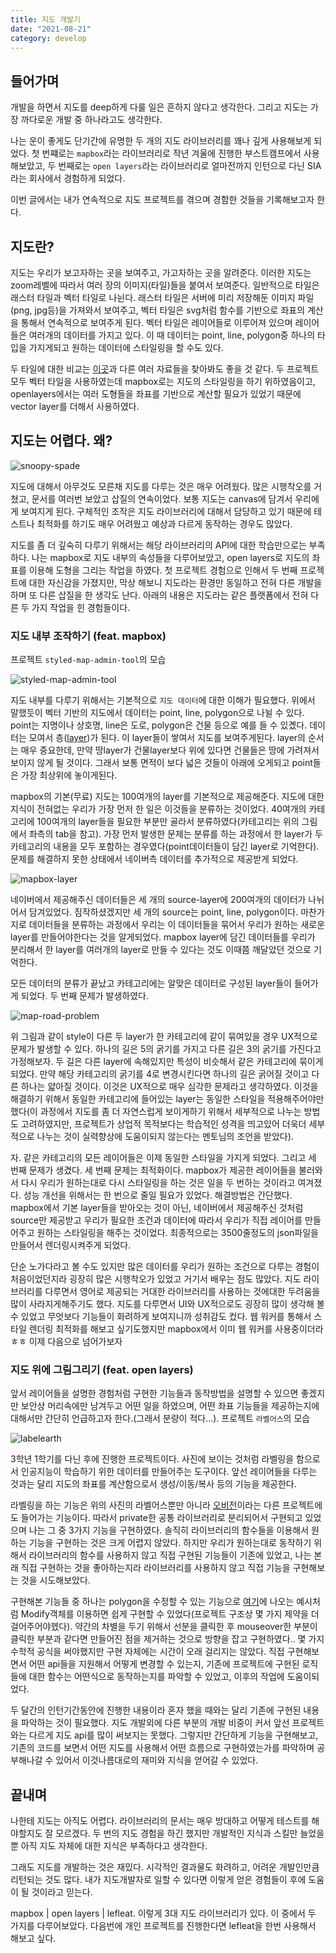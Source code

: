 ```yaml
---
title: 지도 개발기
date: "2021-08-21"
category: develop
---
```


## 들어가며

개발을 하면서 지도를 deep하게 다룰 일은 흔하지 않다고 생각한다. 그리고 지도는 가장 까다로운 개발 중 하나라고도 생각한다.

나는 운이 좋게도 단기간에 유명한 두 개의 지도 라이브러리를 꽤나 깊게 사용해보게 되었다. 첫 번쨰로는 `mapbox`라는 라이브러리로 작년 겨울에 진행한 부스트캠프에서 사용해보았고, 두 번째로는 `open layers`라는 라이브러리로 얼마전까지 인턴으로 다닌 SIA라는 회사에서 경험하게 되었다.

이번 글에서는 내가 연속적으로 지도 프로젝트를 겪으며 경함한 것들을 기록해보고자 한다.

## 지도란?

지도는 우리가 보고자하는 곳을 보여주고, 가고자하는 곳을 알려준다. 이러한 지도는 zoom레벨에 따라서 여러 장의 이미지(타일)들을 붙여서 보여준다. 일반적으로 타일은 래스터 타일과 벡터 타일로 나뉜다. 래스터 타일은 서버에 미리 저장해둔 이미지 파일(png, jpg등)을 가져와서 보여주고, 벡터 타일은 svg처럼 함수를 기반으로 좌표의 계산을 통해서 연속적으로 보여주게 된다. 벡터 타일은 레이어들로 이루어져 있으며 레이어들은 여러개의 데이터를 가지고 있다. 이 때 데이터는 point, line, polygon중 하나의 타입을 가지게되고 원하는 데이터에 스타일링을 할 수도 있다.

두 타일에 대한 비교는 [이곳](https://doc.arcgis.com/ko/arcgis-online/reference/tile-layers.htm)과 다른 여러 자료들을 찾아봐도 좋을 것 같다. 두 프로젝트 모두 벡터 타일을 사용하였는데 mapbox로는 지도의 스타일링을 하기 위하였음이고, openlayers에서는 여러 도형들을 좌표를 기반으로 계산할 필요가 있었기 때문에 vector layer를 더해서 사용하였다.

## 지도는 어렵다. 왜?

![snoopy-spade](https://raw.githubusercontent.com/qkrdmstlr3/devlog/main/posts/contents/develop/images/snoopy-spade.jpeg)

지도에 대해서 아무것도 모른채 지도를 다루는 것은 매우 어려웠다. 많은 시행착오를 거쳤고, 문서를 여러번 보았고 삽질의 연속이었다. 보통 지도는 canvas에 담겨서 우리에게 보여지게 된다. 구체적인 조작은 지도 라이브러리에 대해서 담당하고 있기 때문에 테스트나 최적화를 하기도 매우 어려웠고 예상과 다르게 동작하는 경우도 많았다.

지도를 좀 더 깊숙히 다루기 위해서는 해당 라이브러리의 API에 대한 학습만으로는 부족하다. 나는 mapbox로 지도 내부의 속성들을 다루어보았고, open layers로 지도의 좌표를 이용해 도형을 그리는 작업을 하였다. 첫 프로젝트 경험으로 인해서 두 번째 프로젝트에 대한 자신감을 가졌지만, 막상 해보니 지도라는 환경만 동일하고 전혀 다른 개발을 하며 또 다른 삽질을 한 생각도 난다. 아래의 내용은 지도라는 같은 플랫폼에서 전혀 다른 두 가지 작업을 힌 경험들이다.

### 지도 내부 조작하기 (feat. mapbox)

프로젝트 `styled-map-admin-tool`의 모습

![styled-map-admin-tool](https://raw.githubusercontent.com/qkrdmstlr3/devlog/main/posts/contents/develop/images/styled-map-admin-tool.png)

지도 내부를 다루기 위해서는 기본적으로 `지도 데이터`에 대한 이해가 필요했다. 위에서 말했듯이 벡터 기반의 지도에서 데이터는 point, line, polygon으로 나뉠 수 있다. point는 지명이나 상호명, line은 도로, polygon은 건물 등으로 예를 들 수 있곘다. 데이터는 모여서 층([layer](https://docs.mapbox.com/help/glossary/layer/))가 된다. 이 layer들이 쌓여서 지도를 보여주게된다. layer의 순서는 매우 중요한데, 만약 땅layer가 건물layer보다 위에 있다면 건물들은 땅에 가려져서 보이지 않게 될 것이다. 그래서 보통 면적이 보다 넓은 것들이 아래에 오게되고 point들은 가장 최상위에 놓이게된다.

mapbox의 기본(무료) 지도는 100여개의 layer를 기본적으로 제공해준다. 지도에 대한 지식이 전혀없는 우리가 가장 먼저 한 일은 이것들을 분류하는 것이었다. 40여개의 카테고리에 100여개의 layer들을 필요한 부분만 골라서 분류하였다(카테고리는 위의 그림에서 좌측의 tab을 참고). 가장 먼저 발생한 문제는 분류를 하는 과정에서 한 layer가 두 카테고리의 내용을 모두 포함하는 경우였다(point데이터들이 담긴 layer로 기억한다). 문제를 해결하지 못한 상태에서 네이버측 데이터를 추가적으로 제공받게 되었다.

![mapbox-layer](https://raw.githubusercontent.com/qkrdmstlr3/devlog/main/posts/contents/develop/images/mapbox-layer.png)

네이버에서 제공해주신 데이터들은 세 개의 source-layer에 200여개의 데이터가 나뉘어서 담겨있었다. 짐작하셨겠지만 세 개의 source는 point, line, polygon이다. 마찬가지로 데이터들을 분류하는 과정에서 우리는 이 데이터들을 묶어서 우리가 원하는 새로운 layer를 만들어야한다는 것을 알게되었다. mapbox layer에 담긴 데이터들를 우리가 분리해서 한 layer를 여러개의 layer로 만들 수 있다는 것도 이때쯤 깨달았던 것으로 기억한다.

모든 데이터의 분류가 끝났고 카테고리에는 알맞은 데이터로 구성된 layer들이 들어가게 되었다. 두 번째 문제가 발생하였다.

![map-road-problem](https://raw.githubusercontent.com/qkrdmstlr3/devlog/main/posts/contents/develop/images/map-road-problem.png)

위 그림과 같이 style이 다른 두 layer가 한 카테고리에 같이 묶여있을 경우 UX적으로 문제가 발생할 수 있다. 하나의 길은 5의 굵기를 가지고 다른 길은 3의 굵기를 가진다고 가정해보자. 두 길은 다른 layer에 속해있지만 특성이 비슷해서 같은 카테고리에 묶이게 되었다. 만약 해당 카테고리의 굵기를 4로 변경시킨다면 하나의 길은 굵어질 것이고 다른 하나는 얇아질 것이다. 이것은 UX적으로 매우 심각한 문제라고 생각하였다. 이것을 해결하기 위해서 동일한 카테고리에 들어있는 layer는 동일한 스타일을 적용해주어야만 했다(이 과정에서 지도를 좀 더 자연스럽게 보이게하기 위해서 세부적으로 나누는 방법도 고려하였지만, 프로젝트가 상업적 목적보다는 학습적인 성격을 띄고있어 더욱더 세부적으로 나누는 것이 실력향상에 도움이되지 않는다는 멘토님의 조언을 받았다).

자. 같은 카테고리의 모든 레이어들은 이제 동일한 스타일을 가지게 되었다. 그리고 세 번째 문제가 생겼다. 세 번째 문제는 최적화이다. mapbox가 제공한 레이어들을 불러와서 다시 우리가 원하는대로 다시 스타일링을 하는 것은 일을 두 번하는 것이라고 여겨졌다. 성능 개선을 위해서는 한 번으로 줄일 필요가 있었다. 해결방법은 간단했다. mapbox에서 기본 layer들을 받아오는 것이 아닌, 네이버에서 제공해주신 것처럼 source만 제공받고 우리가 필요한 조건과 데이터에 따라서 우리가 직접 레이어를 만들어주고 원하는 스타일링을 해주는 것이었다. 최종적으로는 3500줄정도의 json파일을 만들어서 렌더링시켜주게 되었다.

단순 노가다라고 볼 수도 있지만 많은 데이터를 우리가 원하는 조건으로 다루는 경험이 처음이었던지라 굉장히 많은 시행착오가 있었고 거기서 배우는 점도 많았다. 지도 라이브러리를 다루면서 영어로 제공되는 거대한 라이브러리를 사용하는 것에대한 두려움을 많이 사라지게해주기도 했다. 지도를 다루면서 UI와 UX적으로도 굉장히 많이 생각해 볼 수 있었고 무엇보다 기능들이 화려하게 보여지니까 성취감도 컸다. 웹 워커를 통해서 스타일 렌더링 최적화를 해보고 싶기도했지만 mapbox에서 이미 웹 워커를 사용중이더라ㅎㅎ 이제 다음으로 넘어가보자

### 지도 위에 그림그리기 (feat. open layers)

앞서 레이어들을 설명한 경험처럼 구현한 기능들과 동작방법을 설명할 수 있으면 좋겠지만 보안상 머리속에만 남겨두고 어떤 일을 하였으며, 어떤 좌표 기능들을 제공하는지에 대해서만 간단히 언급하고자 한다.(그래서 분량이 적다...). 프로젝트 `라벨어스`의 모습

![labelearth](https://raw.githubusercontent.com/qkrdmstlr3/devlog/main/posts/contents/develop/images/labelearth.png)

3학년 1학기를 다닌 후에 진행한 프로젝트이다. 사진에 보이는 것처럼 라벨링을 함으로서 인공지능이 학습하기 위한 데이터를 만들어주는 도구이다. 앞선 레이어들을 다루는 것과는 달리 지도의 좌표를 계산함으로서 생성/이동/복사 등의 기능을 제공한다.

라벨링을 하는 기능은 위의 사진의 라벨어스뿐만 아니라 [오비전](https://recruit.si-analytics.ai/603e1889-9af8-4b4e-8610-4161e6193afb)이라는 다른 프로젝트에도 들어가는 기능이다. 따라서 private한 공통 라이브러리로 분리되어서 구현되고 있었으며 나는 그 중 3가지 기능을 구현하였다. 솔직히 라이브러리의 함수들을 이용해서 원하는 기능을 구현하는 것은 크게 어렵지 않았다. 하지만 우리가 원하는대로 동작하기 위해서 라이브러리의 함수를 사용하지 않고 직접 구현된 기능들이 기존에 있었고, 나는 본래 직접 구현하는 것을 좋아하는지라 라이브러리를 사용하지 않고 직접 기능을 구현해보는 것을 시도해보았다.

구현해본 기능들 중 하나는 polygon을 수정할 수 있는 기능으로 [여기](https://openlayers.org/en/latest/examples/draw-and-modify-features.html)에 나오는 예시처럼 Modify객체를 이용하면 쉽게 구현할 수 있었다(프로젝트 구조상 몇 가지 제약을 더 걸어주어야헸다). 약간의 차별을 두기 위해서 선분을 클릭한 후 mouseover한 부분이 클릭한 부분과 같다면 만들어진 점을 제거하는 것으로 방향을 잡고 구현하였다.. 몇 가지 수학적 공식을 써야했지만 구현 자체에는 시간이 오래 걸리지는 않았다. 직접 구현해보면서 어떤 api들을 지원해서 어떻게 변경할 수 있는지, 기존에 프로젝트에 구현된 로직들에 대한 함수는 어떤식으로 동작하는지를 파악할 수 있었고, 이후의 작업에 도움이되었다.

두 달간의 인턴기간동안에 진행한 내용이라 혼자 했을 때와는 달리 기존에 구현된 내용을 파악하는 것이 필요했다. 지도 개발외에 다른 부분의 개발 비중이 커서 앞선 프로젝트와는 다르게 지도 api를 많이 써보지는 못했다. 그렇지만 간단하게 기능을 구현해보고, 기존의 코드를 보면서 어떤 지도를 사용해서 어떤 흐름으로 구현하였는가를 파악하며 공부해나갈 수 있어서 이것나름대로의 재미와 지식을 얻어갈 수 있었다.

## 끝내며

나한테 지도는 아직도 어렵다. 라이브러리의 문서는 매우 방대하고 어떻게 테스트를 해야할지도 잘 모르겠다. 두 번의 지도 경험을 하긴 했지만 개발적인 지식과 스킬만 늘었을 뿐 아직 지도 자체에 대한 지식은 부족하다고 생각한다.

그래도 지도를 개발하는 것은 재밌다. 시각적인 결과물도 화려하고, 어려운 개발인만큼 리턴되는 것도 많다. 내가 지도개발자로 일할 수 있다면 이렇게 얻은 경험들이 후에 도움이 될 것이라고 믿는다.

mapbox | open layers | lefleat. 이렇게 3대 지도 라이브러리가 있다. 이 중에서 두 가지를 다루어보았다. 다음번에 개인 프로젝트를 진행한다면 lefleat을 한번 사용해서 해보고 싶다.
